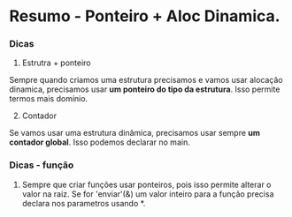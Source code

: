 # Resumo - Ponteiro + Aloc Dinamica.

### Dicas 

1. Estrutra + ponteiro

Sempre quando criamos uma estrutura precisamos e vamos usar alocação dinamica, precisamos usar **um ponteiro do tipo da estrutura**. Isso permite termos mais domínio.

2. Contador

Se vamos usar uma estrutura dinâmica, precisamos usar sempre **um contador global**. Isso podemos declarar no main.

### Dicas - função

1. Sempre que criar funções usar ponteiros, pois isso permite alterar o valor na raiz.
   Se for 'enviar'(&) um valor inteiro para a função precisa declara nos parametros usando *.